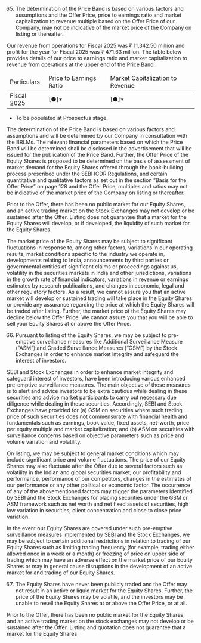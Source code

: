 65. The determination of the Price Band is based on various factors and assumptions and the Offer Price, price to earnings ratio and market capitalization to revenue multiple based on the Offer Price of our Company, may not be indicative of the market price of the Company on listing or thereafter.

Our revenue from operations for Fiscal 2025 was ₹ 11,342.50 million and profit for the year for Fiscal 2025 was ₹ 471.63 million. The table below provides details of our price to earnings ratio and market capitalization to revenue from operations at the upper end of the Price Band:

<table><thead><tr><td>Particulars</td><td>Price to Earnings Ratio</td><td>Market Capitalization to Revenue</td></tr></thead><tbody><tr><td>Fiscal 2025</td><td>[●]*</td><td>[●]*</td></tr></tbody></table>

* To be populated at Prospectus stage.

The determination of the Price Band is based on various factors and assumptions and will be determined by our Company in consultation with the BRLMs. The relevant financial parameters based on which the Price Band will be determined shall be disclosed in the advertisement that will be issued for the publication of the Price Band. Further, the Offer Price of the Equity Shares is proposed to be determined on the basis of assessment of market demand for the Equity Shares offered through the book-building process prescribed under the SEBI ICDR Regulations, and certain quantitative and qualitative factors as set out in the section “Basis for the Offer Price” on page 128 and the Offer Price, multiples and ratios may not be indicative of the market price of the Company on listing or thereafter.

Prior to the Offer, there has been no public market for our Equity Shares, and an active trading market on the Stock Exchanges may not develop or be sustained after the Offer. Listing does not guarantee that a market for the Equity Shares will develop, or if developed, the liquidity of such market for the Equity Shares.

The market price of the Equity Shares may be subject to significant fluctuations in response to, among other factors, variations in our operating results, market conditions specific to the industry we operate in, developments relating to India, announcements by third parties or governmental entities of significant claims or proceedings against us, volatility in the securities markets in India and other jurisdictions, variations in the growth rate of financial indicators, variations in revenue or earnings estimates by research publications, and changes in economic, legal and other regulatory factors. As a result, we cannot assure you that an active market will develop or sustained trading will take place in the Equity Shares or provide any assurance regarding the price at which the Equity Shares will be traded after listing. Further, the market price of the Equity Shares may decline below the Offer Price. We cannot assure you that you will be able to sell your Equity Shares at or above the Offer Price.

66. Pursuant to listing of the Equity Shares, we may be subject to pre-emptive surveillance measures like Additional Surveillance Measure (“ASM”) and Graded Surveillance Measures (“GSM”) by the Stock Exchanges in order to enhance market integrity and safeguard the interest of investors.

SEBI and Stock Exchanges in order to enhance market integrity and safeguard interest of investors, have been introducing various enhanced pre-emptive surveillance measures. The main objective of these measures is to alert and advice investors to be extra cautious while dealing in these securities and advice market participants to carry out necessary due diligence while dealing in these securities. Accordingly, SEBI and Stock Exchanges have provided for (a) GSM on securities where such trading price of such securities does not commensurate with financial health and fundamentals such as earnings, book value, fixed assets, net-worth, price per equity multiple and market capitalization; and (b) ASM on securities with surveillance concerns based on objective parameters such as price and volume variation and volatility.

On listing, we may be subject to general market conditions which may include significant price and volume fluctuations. The price of our Equity Shares may also fluctuate after the Offer due to several factors such as volatility in the Indian and global securities market, our profitability and performance, performance of our competitors, changes in the estimates of our performance or any other political or economic factor. The occurrence of any of the abovementioned factors may trigger the parameters identified by SEBI and the Stock Exchanges for placing securities under the GSM or ASM framework such as net worth and net fixed assets of securities, high low variation in securities, client concentration and close to close price variation.

In the event our Equity Shares are covered under such pre-emptive surveillance measures implemented by SEBI and the Stock Exchanges, we may be subject to certain additional restrictions in relation to trading of our Equity Shares such as limiting trading frequency (for example, trading either allowed once in a week or a month) or freezing of price on upper side of trading which may have an adverse effect on the market price of our Equity Shares or may in general cause disruptions in the development of an active market for and trading of our Equity Shares.

67. The Equity Shares have never been publicly traded and the Offer may not result in an active or liquid market for the Equity Shares. Further, the price of the Equity Shares may be volatile, and the investors may be unable to resell the Equity Shares at or above the Offer Price, or at all.

Prior to the Offer, there has been no public market for the Equity Shares, and an active trading market on the stock exchanges may not develop or be sustained after the Offer. Listing and quotation does not guarantee that a market for the Equity Shares